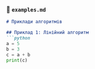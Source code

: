 ### 📎 `examples.md`
```markdown
# Приклади алгоритмів

## Приклад 1: Лінійний алгоритм
```python
a = 5
b = 3
c = a + b
print(c)
